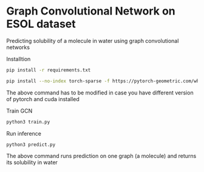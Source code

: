 # Graph Convolutional Network on ESOL dataset

Predicting solubility of a molecule in water using graph convolutional networks

Installtion

```bash
pip install -r requirements.txt
```
```bash
pip install --no-index torch-sparse -f https://pytorch-geometric.com/whl/torch-1.6.0+cu102.html
```
The above command has to be modified in case you have different version of pytorch and cuda installed

Train GCN

```bash
python3 train.py
```

Run inference

```bash
python3 predict.py
```
The above command runs prediction on one graph (a molecule) and returns its solubility in water

